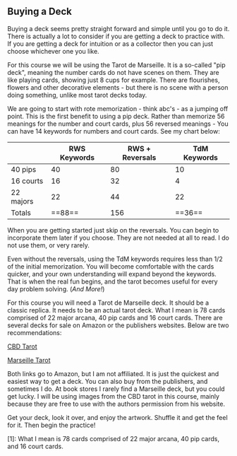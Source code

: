 ## Buying a Deck

Buying a deck seems pretty straight forward and simple until you go to do it. There is actually a lot to consider if you are getting a deck to practice with. If you are getting a deck for intuition or as a collector then you can just choose whichever one you like.

For this course we will be using the Tarot de Marseille. It is a so-called "pip deck", meaning the number cards do not have scenes on them. They are like playing cards, showing just 8 cups for example. There are flourishes, flowers and other decorative elements - but there is no scene with a person doing something, unlike most tarot decks today.

We are going to start with rote memorization - think abc's - as a jumping off point. This is the first benefit to using a pip deck. Rather than memorize 56 meanings for the number and court cards, plus 56 reversed meanings - You can have 14 keywords for numbers and court cards. See my chart below:


|           | RWS Keywords | RWS + Reversals | TdM Keywords |
| --------- | ------------ | --------------- | ------------ |
| 40 pips   | 40           | 80              | 10           |
| 16 courts | 16           | 32              | 4            |
| 22 majors | 22           | 44              | 22           |
| Totals    | ==88==       | 156             | ==36==       |

When you are getting started just skip on the reversals. You can begin to incorporate them later if you choose. They are not needed at all to read. I do not use them, or very rarely.

Even without the reversals, using the TdM keywords requires less than 1/2 of the initial memorization. You will become comfortable with the cards quicker, and your own understanding will expand beyond the keywords. That is when the real fun begins, and the tarot becomes useful for every day problem solving. (_And More!_)

For this course you will need a Tarot de Marseille deck. It should be a classic replica. It needs to be an actual tarot deck. What I mean is 78 cards comprised of 22 major arcana, 40 pip cards and 16 court cards. There are several decks for sale on Amazon or the publishers websites. Below are two recommendations:

[CBD Tarot](https://www.amazon.com/Cbd-Tarot-Marseille-Yoav-Ben-dov/dp/1572819049/ref=sr_1_1?sr=8-1)

[Marseille Tarot](https://www.amazon.com/Marseille-Tarot-Anna-Maria-Morsucci/dp/0738773069/ref=sr_1_8?s=books&sr=1-8)

Both links go to Amazon, but I am not affiliated. It is just the quickest and easiest way to get a deck. You can also buy from the publishers, and sometimes I do. At book stores I rarely find a Marseille deck, but you could get lucky. I will be using images from the CBD tarot in this course, mainly because they are free to use with the authors permission from his website.

Get your deck, look it over, and enjoy the artwork. Shuffle it and get the feel for it. Then begin the practice!


[1]:  What I mean is 78 cards comprised of 22 major arcana, 40 pip cards, and 16 court cards.